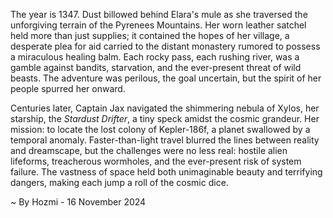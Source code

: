 
The year is 1347.  Dust billowed behind Elara's mule as she traversed the unforgiving terrain of the Pyrenees Mountains.  Her worn leather satchel held more than just supplies; it contained the hopes of her village, a desperate plea for aid carried to the distant monastery rumored to possess a miraculous healing balm.  Each rocky pass, each rushing river, was a gamble against bandits, starvation, and the ever-present threat of wild beasts.  The adventure was perilous, the goal uncertain, but the spirit of her people spurred her onward.

Centuries later, Captain Jax navigated the shimmering nebula of Xylos, her starship, the *Stardust Drifter*, a tiny speck amidst the cosmic grandeur.  Her mission: to locate the lost colony of Kepler-186f, a planet swallowed by a temporal anomaly.  Faster-than-light travel blurred the lines between reality and dreamscape, but the challenges were no less real: hostile alien lifeforms, treacherous wormholes, and the ever-present risk of system failure.  The vastness of space held both unimaginable beauty and terrifying dangers, making each jump a roll of the cosmic dice.

~ By Hozmi - 16 November 2024
